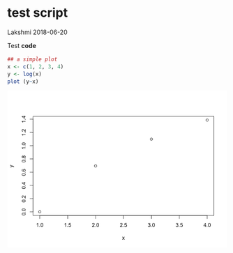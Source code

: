 test script
================
Lakshmi
2018-06-20

Test **code**

``` r
## a simple plot
x <- c(1, 2, 3, 4)
y <- log(x)
plot (y~x)
```

![](yello_files/figure-markdown_github/unnamed-chunk-1-1.png)

